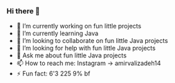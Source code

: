 ### Hi there 👋

- 🔭 I’m currently working on fun little projects
- 🌱 I’m currently learning Java
- 👯 I’m looking to collaborate on fun little Java projects
- 🤔 I’m looking for help with fun little Java projects
- 💬 Ask me about fun little Java projects
- 📫 How to reach me: Instagram -> amirvalizadeh14
- ⚡ Fun fact: 6'3 225 9% bf
